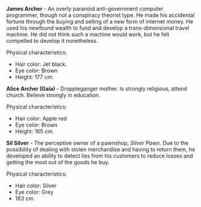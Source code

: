 **James Archer** - An overly paranoid anti-government computer programmer, though not a conspiracy theorist type. He made his accidental fortune through the buying and selling of a new form of internet money. He used his newfound wealth to fund and develop a trans-dimensional travel machine. He did not think such a machine would work, but he felt compelled to develop it nonetheless.

Physical characteristics:

* Hair color: Jet black.
* Eye color: Brown
* Height: 177 cm.

**Alice Archer (Gaia)**  - Droppleganger mother. Is strongly religious, attend church. Believe strongly in education.

Physical characteristics:

* Hair color: Apple red
* Eye color: Brown
* Height: 165 cm.

**Sil Silver** - The perceptive owner of a pawnshop, *Silver Pawn*. Due to the possibility of dealing with stolen merchandise and having to return them, he developed an ability to detect lies from his customers to reduce losses and getting the most out of the goods he buy.

Physical characteristics:

* Hair color: Silver
* Eye color: Grey
* 163 cm.
